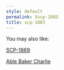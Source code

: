 ```yaml
---
style: default
permalink: Xscp-1083
title: scp-1083
---
```

You may also like:

[SCP-1869](http://scp-wiki.net/scp-1869)

[Able Baker Charlie](http://scp-wiki.net/able-baker-charlie)
